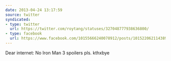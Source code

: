 ```yaml
---
date: 2013-04-24 13:17:59
source: twitter
syndicated:
- type: twitter
  url: https://twitter.com/roytang/statuses/327048777938636800/
- type: facebook
  url: https://www.facebook.com/10155666240078912/posts/10152206211438912
---
```


Dear internet: No Iron Man 3 spoilers pls. kthxbye